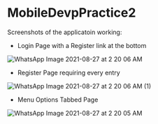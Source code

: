 # MobileDevpPractice2
Screenshots of the applicatoin working:

- Login Page with a Register link at the bottom

![WhatsApp Image 2021-08-27 at 2 20 06 AM](https://user-images.githubusercontent.com/52004258/131081526-655b17fa-c1e5-4865-aa77-5b88245d9fea.jpeg)


- Register Page requiring every entry

![WhatsApp Image 2021-08-27 at 2 20 06 AM (1)](https://user-images.githubusercontent.com/52004258/131081602-422e075d-e9f8-47af-ac2e-df61eabb9b60.jpeg)


- Menu Options Tabbed Page

![WhatsApp Image 2021-08-27 at 2 20 05 AM](https://user-images.githubusercontent.com/52004258/131081658-ba85b931-e0a5-43d8-a295-19d9ea2c17bd.jpeg)
